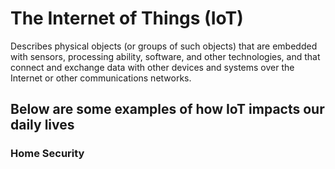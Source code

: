 # The Internet of Things (IoT)
Describes physical objects (or groups of such objects) that are embedded with sensors, processing ability, software, and other technologies, and that connect and exchange data with other devices and systems over the Internet or other communications networks.

## Below are some examples of how IoT impacts our daily lives
### Home Security
